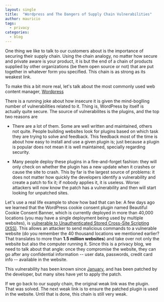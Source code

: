 ```yaml
---
layout: single
title:  "Wordpress and The Dangers of Supply Chain Vulnerabilities"
author: mauricio
tags:
  - privacy
categories:
  - blog
---
```

One thing we like to talk to our customers about is the importance of
securing their supply chain. Using the chain analogy, no matter how secure and
private aware is your product, it is but the end of a chain of products
supplied by other organizations (be them open source or not) that are put
together in whatever form you specified. This chain is as strong as its
weakest link.

To make this a bit more real, let's talk about 
the most commonly used web content manager,
[Wordpress](https://wordpress.com/)

There is a running joke about how insecure it is given the mind-boglling
number of vulnerabilities related to it.
Thing is, WordPress by itself is actually quite secure.
The source of vulnerabilites is the plugins, and the top two reasons are

- There are a lot of them.
Some are well written and maintained, others not quite.
People building websites look for plugins based on which task they are
trying to solve and feedback. This feedback most of the time is about how
easy to install and use a given plugin is; just because a plugin is popular
does not mean it is well maintained, specially regarding security.

- Many people deploy these plugins in a
fire-and-forget fashion: they will only check on whether the plugin has
a new update when it crashes or cause the site to crash.
This by far is the largest source of problems: it does not matter how
quickly the developers identify a vulnerability and create a patch to fix it;
if nobody applies it, it is useless. Worse: attackers will now know the patch
has a vulnerability and then will start looking for unpatched sites.

Let's use a real life example to show how bad that can be:
A few days ago we learned that the
WordPress cookie consent plugin named Beautiful Cookie Consent Banner, which
is currently deployed in more than 40,000 locations (you may have a
single deployment being used by multiple websites),
is
[vulnerable to
Unauthenticated Stored Cross-Site Scripting (XSS)](https://www.bleepingcomputer.com/news/security/hackers-target-15m-wordpress-sites-with-cookie-consent-plugin-exploit/). This allows an attacker to send malicious commands to a
vulnerable website (do you remember the 40 thousand locations we mentioned
earlier? That translates to more than **1.5 million websites**) and take over
not only the website but also the computer running it.
Since this is a privacy blog, we need to talk about that angle: once they
compromise the website, they can go after any confidential information --
user data, passwords, credit card info -- available in the website.

This vulnerability has been known since
[January](https://www.pluginvulnerabilities.com/2023/01/31/hacker-might-be-exploiting-unfixed-plugin-vulnerability-that-wpscan-patchstack-and-wordfence-all-claimed-was-fixed/), and has been patched by the developer, but many sites have
yet to apply the patch.

If we go back to our supply chain, the original weak link was the plugin.
That was solved. The next weak link is to ensure the patched plugin is used
in the website. Until that is done, this chain is still very weak.

